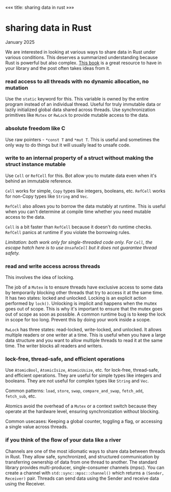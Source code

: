 «««
title: sharing data in rust
»»»

# sharing data in Rust

January 2025

We are interested in looking at various ways to share data in Rust under various conditions. This deserves a summarized understanding because Rust is powerful but also complex. [This book](https://marabos.nl/atomics/) is a great resource to have in your library and the post often takes ideas from it.

### read access to all threads with no dynamic allocation, no mutation
Use the `static` keyword for this. This variable is owned by the entire program instead of an individual thread. Useful for truly immutable data or lazily initialized global data shared across threads. Use synchronization primitives like `Mutex` or `RwLock` to provide mutable access to the data.

### absolute freedom like C
Use raw pointers - `*const T` and `*mut T`. This is useful and sometimes the only way to do things but it will usually lead to unsafe code.

### write to an internal property of a struct without making the struct instance mutable
Use `Cell` or `RefCell` for this. Bot allow you to mutate data even when it's behind an immutable reference. 

`Cell` works for simple, `Copy` types like integers, booleans, etc. `RefCell` works for non-Copy types like `String` and `Vec`.

`RefCell` also allows you to borrow the data mutably at runtime. This is useful when you can't determine at compile time whether you need mutable access to the data.

`Cell` is a bit faster than `RefCell` because it doesn't do runtime checks. `RefCell` panics at runtime if you violate the borrowing rules.

<i>Limitation: both work only for single-threaded code only. For `Cell`, the escape hatch here is to use `UnsafeCell` but it does not guarantee thread safety.</i>

### read and write access across threads
This involves the idea of locking.

The job of a `Mutex` is to ensure threads have exclusive access to some data by temporarily blocking other threads that try to access it at the same time. It has two states: locked and unlocked. Locking is an explicit action performed by `lock()`. Unlocking is implicit and happens when the mutex goes out of scope. This is why it's important to ensure that the mutex goes out of scope as soon as possible. A common runtime bug is to keep the lock in scope for too long. Prevent this by doing your work inside a scope.

`RwLock` has three states: read-locked, write-locked, and unlocked. It allows multiple readers or one writer at a time. This is useful when you have a large data structure and you want to allow multiple threads to read it at the same time. The writer blocks all readers and writers.

### lock-free, thread-safe, and efficient operations
Use `AtomicBool`, `AtomicIsize`, `AtomicUsize`, etc. for lock-free, thread-safe, and efficient operations. They are useful for simple types like integers and booleans. They are not useful for complex types like `String` and `Vec`.

Common patterns: `load`, `store`, `swap`, `compare_and_swap`, `fetch_add`, `fetch_sub`, etc.

Atomics avoid the overhead of a `Mutex` or a context switch because they operate at the hardware level, ensuring synchronization without blocking.

Common usecases: Keeping a global counter, toggling a flag, or accessing a single value across threads.

### if you think of the flow of your data like a river
Channels are one of the most idiomatic ways to share data between threads in Rust. They allow safe, synchronized, and structured communication by transferring ownership of data from one thread to another. The standard library provides multi-producer, single-consumer channels (mpsc). You can create a channel with `std::sync::mpsc::channel()` which returns a `(Sender, Receiver)` pair. Threads can send data using the Sender and receive data using the Receiver.